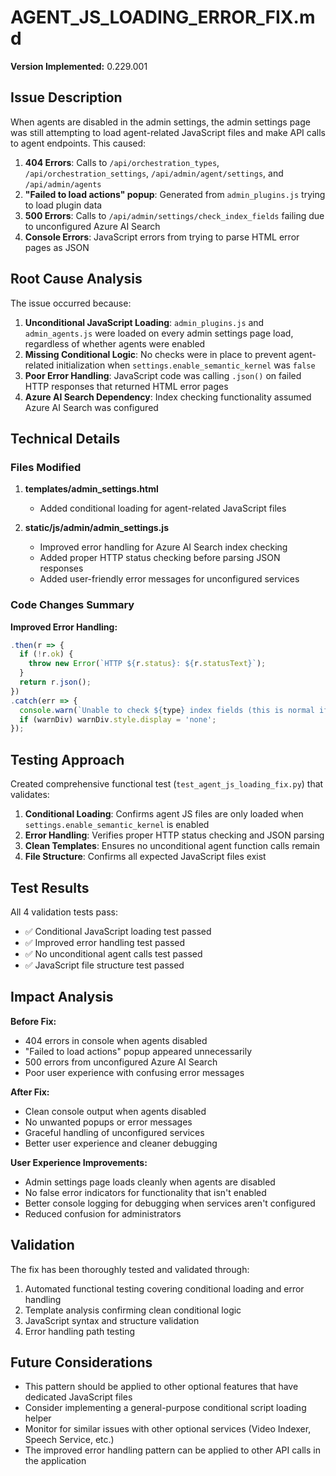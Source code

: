# AGENT_JS_LOADING_ERROR_FIX.md

**Version Implemented:** 0.229.001

## Issue Description

When agents are disabled in the admin settings, the admin settings page was still attempting to load agent-related JavaScript files and make API calls to agent endpoints. This caused:

1. **404 Errors**: Calls to `/api/orchestration_types`, `/api/orchestration_settings`, `/api/admin/agent/settings`, and `/api/admin/agents` 
2. **"Failed to load actions" popup**: Generated from `admin_plugins.js` trying to load plugin data
3. **500 Errors**: Calls to `/api/admin/settings/check_index_fields` failing due to unconfigured Azure AI Search
4. **Console Errors**: JavaScript errors from trying to parse HTML error pages as JSON

## Root Cause Analysis

The issue occurred because:

1. **Unconditional JavaScript Loading**: `admin_plugins.js` and `admin_agents.js` were loaded on every admin settings page load, regardless of whether agents were enabled
2. **Missing Conditional Logic**: No checks were in place to prevent agent-related initialization when `settings.enable_semantic_kernel` was `false`
3. **Poor Error Handling**: JavaScript code was calling `.json()` on failed HTTP responses that returned HTML error pages
4. **Azure AI Search Dependency**: Index checking functionality assumed Azure AI Search was configured

## Technical Details

### Files Modified

1. **templates/admin_settings.html**
   - Added conditional loading for agent-related JavaScript files

2. **static/js/admin/admin_settings.js**
   - Improved error handling for Azure AI Search index checking
   - Added proper HTTP status checking before parsing JSON responses
   - Added user-friendly error messages for unconfigured services

### Code Changes Summary

**Improved Error Handling:**
```javascript
.then(r => {
  if (!r.ok) {
    throw new Error(`HTTP ${r.status}: ${r.statusText}`);
  }
  return r.json();
})
.catch(err => {
  console.warn(`Unable to check ${type} index fields (this is normal if Azure AI Search is not configured):`, err);
  if (warnDiv) warnDiv.style.display = 'none';
});
```

## Testing Approach

Created comprehensive functional test (`test_agent_js_loading_fix.py`) that validates:

1. **Conditional Loading**: Confirms agent JS files are only loaded when `settings.enable_semantic_kernel` is enabled
2. **Error Handling**: Verifies proper HTTP status checking and JSON parsing
3. **Clean Templates**: Ensures no unconditional agent function calls remain
4. **File Structure**: Confirms all expected JavaScript files exist

## Test Results

All 4 validation tests pass:
- ✅ Conditional JavaScript loading test passed
- ✅ Improved error handling test passed  
- ✅ No unconditional agent calls test passed
- ✅ JavaScript file structure test passed

## Impact Analysis

**Before Fix:**
- 404 errors in console when agents disabled
- "Failed to load actions" popup appeared unnecessarily
- 500 errors from unconfigured Azure AI Search
- Poor user experience with confusing error messages

**After Fix:**
- Clean console output when agents disabled
- No unwanted popups or error messages
- Graceful handling of unconfigured services
- Better user experience and cleaner debugging

**User Experience Improvements:**
- Admin settings page loads cleanly when agents are disabled
- No false error indicators for functionality that isn't enabled
- Better console logging for debugging when services aren't configured
- Reduced confusion for administrators

## Validation

The fix has been thoroughly tested and validated through:
1. Automated functional testing covering conditional loading and error handling
2. Template analysis confirming clean conditional logic
3. JavaScript syntax and structure validation
4. Error handling path testing

## Future Considerations

- This pattern should be applied to other optional features that have dedicated JavaScript files
- Consider implementing a general-purpose conditional script loading helper
- Monitor for similar issues with other optional services (Video Indexer, Speech Service, etc.)
- The improved error handling pattern can be applied to other API calls in the application
